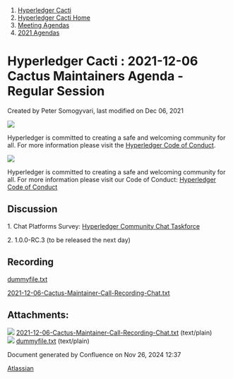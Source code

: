 1. [Hyperledger Cacti](index.html)
2. [Hyperledger Cacti Home](Hyperledger-Cacti-Home_20414469.html)
3. [Meeting Agendas](Meeting-Agendas_20414488.html)
4. [2021 Agendas](2021-Agendas_20414860.html)

# Hyperledger Cacti : 2021-12-06 Cactus Maintainers Agenda - Regular Session

Created by Peter Somogyvari, last modified on Dec 06, 2021

![](https://wiki.hyperledger.org/download/attachments/2392771/welcome.png?version=2&modificationDate=1572450107000&api=v2)

Hyperledger is committed to creating a safe and welcoming community for all. For more information please visit the [Hyperledger Code of Conduct](https://lf-hyperledger.atlassian.net/wiki/spaces/HYP/pages/19595281/Hyperledger+Code+of+Conduct).

![](https://wiki.hyperledger.org/download/attachments/29034696/Antitrustnotice.png?version=1&modificationDate=1581695654000&api=v2)

Hyperledger is committed to creating a safe and welcoming community for all. For more information please visit our Code of Conduct: [Hyperledger Code of Conduct](https://lf-hyperledger.atlassian.net/wiki/spaces/HYP/pages/19595281/Hyperledger+Code+of+Conduct)

## Discussion

1\. Chat Platforms Survey: [Hyperledger Community Chat Taskforce](https://lf-hyperledger.atlassian.net/wiki/spaces/TF/pages/20873773/Hyperledger+Community+Chat+Taskforce)

2\. 1.0.0-RC.3 (to be released the next day)

## Recording

[dummyfile.txt](attachments/20415300/20415304.txt)

[2021-12-06-Cactus-Maintainer-Call-Recording-Chat.txt](attachments/20415300/20415305.txt)

## Attachments:

![](images/icons/bullet_blue.gif) [2021-12-06-Cactus-Maintainer-Call-Recording-Chat.txt](attachments/20415300/20415305.txt) (text/plain)  
![](images/icons/bullet_blue.gif) [dummyfile.txt](attachments/20415300/20415304.txt) (text/plain)

Document generated by Confluence on Nov 26, 2024 12:37

[Atlassian](http://www.atlassian.com/)
